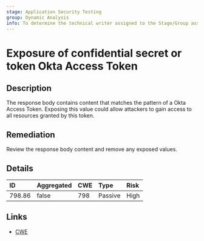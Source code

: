 ```yaml
---
stage: Application Security Testing
group: Dynamic Analysis
info: To determine the technical writer assigned to the Stage/Group associated with this page, see https://handbook.gitlab.com/handbook/product/ux/technical-writing/#assignments
---
```


# Exposure of confidential secret or token Okta Access Token

## Description

The response body contains content that matches the pattern of a Okta Access Token.
Exposing this value could allow attackers to gain access to all resources granted by this token.

## Remediation

Review the response body content and remove any exposed values.

## Details

| ID | Aggregated | CWE | Type | Risk |
|:---|:--------|:--------|:--------|:--------|
| 798.86 | false | 798 | Passive | High |

## Links

- [CWE](https://cwe.mitre.org/data/definitions/798.html)
